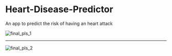 # Heart-Disease-Predictor
An app to predict the risk of having an heart attack


![final_pls_1](https://user-images.githubusercontent.com/59619895/86520800-65851580-be16-11ea-86c8-ad58366a72ed.gif)

---

![final_pls_2](https://user-images.githubusercontent.com/59619895/86520831-cb719d00-be16-11ea-91c5-1c10410e2a0f.gif)



